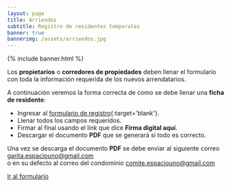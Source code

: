 ```yaml
---
layout: page
title: Arriendos
subtitle: Registro de residentes temporales
banner: true
bannerimg: /assets/arriendos.jpg
---
```


{% include banner.html %}

Los **propietarios** o **corredores de propiedades** deben llenar el formulario con toda la información requerida de los nuevos arrendatarios.

A continuación veremos la forma correcta de como se debe llenar una **ficha de residente**:

- Ingresar al [formulario de registro](https://enidev911.github.io/fichas-residentes/){:target='blank'}.
- Llenar todos los campos requeridos.
- Firmar al final usando el link que dice **Firma digital aquí**.
- Descargar el documento **PDF** que se generará si todo es correcto.

Una vez se descarga el documento **PDF** se debe enviar al siguiente correo <a href="mailto:garita.espaciouno@gmail.com">garita.espaciouno@gmail.com</a><br> o en su defecto al correo del condominio <a href="mailto:comite.espaciouno@gmail.com">comite.espaciouno@gmail.com</a>

<a href="https://enidev911.github.io/fichas-residentes/" target="blank" class="btn btn-primary">
Ir al formulario
</a>
